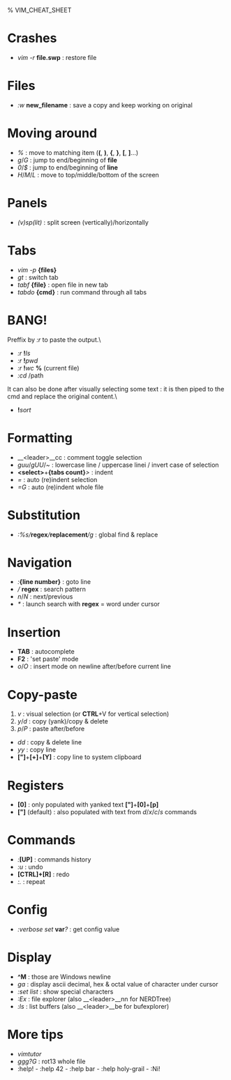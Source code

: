 % VIM_CHEAT_SHEET

Crashes
=======
- *vim -r* __file.swp__ : restore file

Files
=====
- *:w* __new_filename__ : save a copy and keep working on original

Moving around
=============
- *%* : move to matching item (__(__, __)__, __{__, __}__, __[__, __]__...)
- *g*/*G* : jump to end/beginning of __file__
- *0*/*$* : jump to end/beginning of __line__
- *H*/*M*/*L* : move to top/middle/bottom of the screen

Panels
======
- *(v)sp(lit)* : split screen (vertically)/horizontally

Tabs
====
- *vim -p* __{files}__
- *gt* : switch tab
- *tabf* __{file}__ : open file in new tab
- *tabdo* __{cmd}__ : run command through all tabs

BANG!
=====
Preffix by *:r* to paste the output.\
- *:r* __!__*ls*
- *:r* __!__*pwd*
- *:r* __!__*wc* __%__ (current file)
- *:cd* /path


It can also be done after visually selecting some text : it is then piped to the cmd and replace the original content.\
- __!__*sort*


Formatting
==========
- __\<leader>__cc : comment toggle selection
- *guu*/*gUU*/*~* : lowercase line / uppercase linei / invert case of selection
- __\<select\>__+__{tabs count}__*>* : indent
- *=* : auto (re)indent selection
- *=G* : auto (re)indent whole file

Substitution
============
- *:%s/*__regex__*/*__replacement__*/g* : global find & replace

Navigation
==========
- *:*__{line number}__ : goto line
- */* __regex__ : search pattern
- *n*/*N* : next/previous
- *\** : launch search with __regex__ = word under cursor

Insertion
=========
- __TAB__ : autocomplete
- __F2__ : 'set paste' mode
- *o*/*O* : insert mode on newline after/before current line

Copy-paste
==========
1. *v* : visual selection (or __CTRL__+V for vertical selection)
2. *y*/*d* : copy (yank)/copy & delete
3. *p*/*P* : paste after/before
- *dd* : copy & delete line
- *yy* : copy line
- __["]__+__[+]__+__[Y]__ : copy line to system clipboard

Registers
=========
- __[0]__ : only populated with yanked text  __["]__+__[0]__+__[p]__
- __["]__ (default) : also populated with text from *d*/*x*/*c*/*s* commands

Commands
========
- *:*__[UP]__ : commands history
- *:u* : undo
- __[CTRL]+[R]__ : redo
- *:.* : repeat

Config
======
- *:verbose set* __var__*?* : get config value

Display
=======
- **^M** : those are Windows newline
- *ga* : display ascii decimal, hex & octal value of character under cursor
- *:set list* : show special characters
- *:Ex* : file explorer (also __\<leader>__nn for NERDTree)
- *:ls* : list buffers (also __\<leader>__be for bufexplorer)

More tips
=========
- *vimtutor*
- *ggg?G* : rot13 whole file
- :help!  - :help 42  - :help bar  -  :help holy-grail  -  :Ni! 

